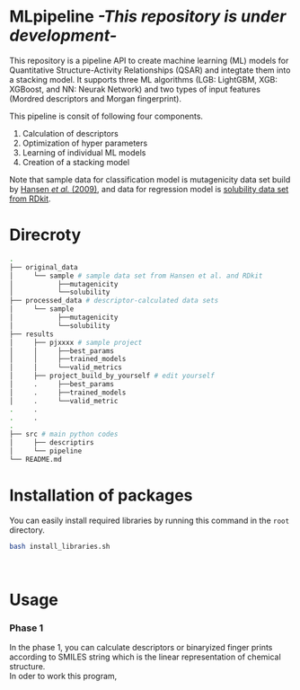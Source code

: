 # MLpipeline *-This repository is under development-*
This repository is a pipeline API to create machine learning (ML) models for Quantitative Structure-Activity Relationships (QSAR) and integtate them into a stacking model. It supports three ML algorithms (LGB: LightGBM, XGB: XGBoost, and NN: Neurak Network) and two types of input features (Mordred descriptors and Morgan fingerprint).  

This pipeline is consit of following four components.  
1. Calculation of descriptors  
2. Optimization of hyper parameters  
3. Learning of individual ML models   
4. Creation of a stacking model  

Note that sample data for classification model is mutagenicity data set build by [Hansen *et al.* (2009)](https://pubs.acs.org/doi/10.1021/ci900161g), and data for regression model is [solubility data set from RDkit](https://github.com/rdkit/rdkit/tree/master/Docs/Book/data).  
# Direcroty
```bash
.
├── original_data
│     └── sample # sample data set from Hansen et al. and RDkit
│           ├──mutagenicity
│           └──solubility
├── processed_data # descriptor-calculated data sets
│     └── sample
│           ├──mutagenicity
│           └──solubility
├── results
│     ├── pjxxxx # sample project
│     │     ├──best_params
│     │     ├──trained_models
│     │     └──valid_metrics
│     ├── project_build_by_yourself # edit yourself
│     .     ├──best_params
│     .     ├──trained_models
│     .     └──valid_metric 
.     .
.     .
.     
├── src # main python codes
│     ├── descriptirs
│     └── pipeline
└── README.md
```
# Installation of packages
You can easily install required libraries by running this command in the ```root``` directory.  
```bash
bash install_libraries.sh
```

<br>

# Usage
### Phase 1
In the phase 1, you can calculate descriptors or binaryized finger prints according to SMILES string which is the linear representation of chemical structure.  
In oder to work this program, 